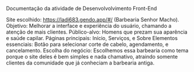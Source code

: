 Documentação da atividade de Desenvolvolvimento Front-End

Site escolhido: https://ladi683.gendo.app/#/ (Barbearia Senhor Macho).
Objetivo: Melhorar a interface e experiência do usuário, chamando a atenção de mais clientes.
Público-alvo: Homens que prezam sua aparência e saúde capilar.
Páginas principais: Início, Serviços, e Sobre
Elementos essenciais: Botão para selecionar corte de cabelo, agendamento, e cancelamento.
Escolha do negócio: Escolhemos essa barbearia como tema porque o site deles é bem simples e nada chamativo, atraindo somente clientes da comunidade que já conheciam a barbearia antiga.	
